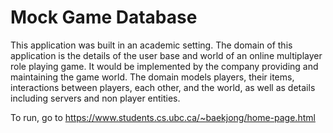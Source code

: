 # Mock Game Database

This application was built in an academic setting. 
The domain of this application is the details of the user base and world of an online multiplayer role playing game. It would be implemented by the company providing and maintaining the game world. The domain models players, their items, interactions between players, each other, and the world, as well as details including servers and non player entities.

To run, go to https://www.students.cs.ubc.ca/~baekjong/home-page.html
